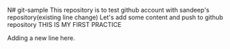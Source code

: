 N# git-sample
This repository is to test github account with sandeep's repository(existing line change)
Let's add some content and push to github repository
THIS IS MY FIRST PRACTICE

Adding a new line here.